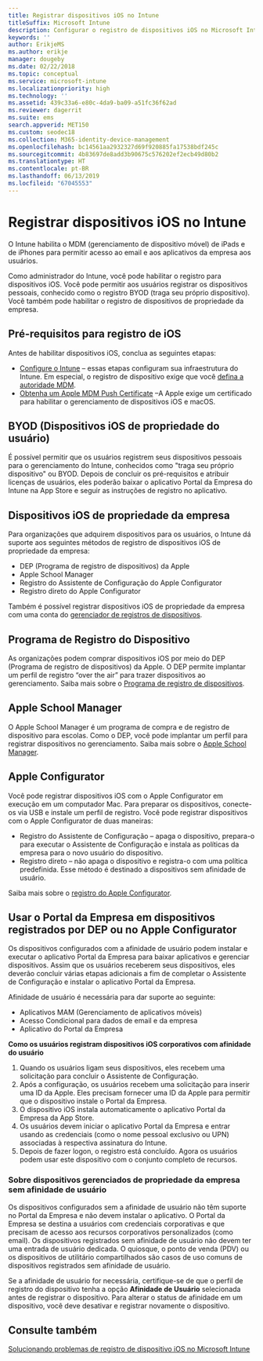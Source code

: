 ```yaml
---
title: Registrar dispositivos iOS no Intune
titleSuffix: Microsoft Intune
description: Configurar o registro de dispositivos iOS no Microsoft Intune.
keywords: ''
author: ErikjeMS
ms.author: erikje
manager: dougeby
ms.date: 02/22/2018
ms.topic: conceptual
ms.service: microsoft-intune
ms.localizationpriority: high
ms.technology: ''
ms.assetid: 439c33a6-e80c-4da9-ba09-a51fc36f62ad
ms.reviewer: dagerrit
ms.suite: ems
search.appverid: MET150
ms.custom: seodec18
ms.collection: M365-identity-device-management
ms.openlocfilehash: bc14561aa2932327d69f920885fa17538bdf245c
ms.sourcegitcommit: 4b83697de8add3b90675c576202ef2ecb49d80b2
ms.translationtype: HT
ms.contentlocale: pt-BR
ms.lasthandoff: 06/13/2019
ms.locfileid: "67045553"
---
```

# <a name="enroll-ios-devices-in-intune"></a>Registrar dispositivos iOS no Intune

O Intune habilita o MDM (gerenciamento de dispositivo móvel) de iPads e de iPhones para permitir acesso ao email e aos aplicativos da empresa aos usuários.

Como administrador do Intune, você pode habilitar o registro para dispositivos iOS. Você pode permitir aos usuários registrar os dispositivos pessoais, conhecido como o registro BYOD (traga seu próprio dispositivo). Você também pode habilitar o registro de dispositivos de propriedade da empresa.

## <a name="prerequisites-for-ios-enrollment"></a>Pré-requisitos para registro de iOS
Antes de habilitar dispositivos iOS, conclua as seguintes etapas:
- [Configure o Intune](setup-steps.md) – essas etapas configuram sua infraestrutura do Intune. Em especial, o registro de dispositivo exige que você [defina a autoridade MDM](mdm-authority-set.md).
- [Obtenha um Apple MDM Push Certificate](apple-mdm-push-certificate-get.md) –A Apple exige um certificado para habilitar o gerenciamento de dispositivos iOS e macOS.

## <a name="user-owned-ios-devices-byod"></a>BYOD (Dispositivos iOS de propriedade do usuário)

É possível permitir que os usuários registrem seus dispositivos pessoais para o gerenciamento do Intune, conhecidos como "traga seu próprio dispositivo" ou BYOD. Depois de concluir os pré-requisitos e atribuir licenças de usuários, eles poderão baixar o aplicativo Portal da Empresa do Intune na App Store e seguir as instruções de registro no aplicativo.

## <a name="company-owned-ios-devices"></a>Dispositivos iOS de propriedade da empresa
Para organizações que adquirem dispositivos para os usuários, o Intune dá suporte aos seguintes métodos de registro de dispositivos iOS de propriedade da empresa:

- DEP (Programa de registro de dispositivos) da Apple
- Apple School Manager
- Registro do Assistente de Configuração do Apple Configurator
- Registro direto do Apple Configurator

Também é possível registrar dispositivos iOS de propriedade da empresa com uma conta do [gerenciador de registros de dispositivos](device-enrollment-manager-enroll.md).

## <a name="device-enrollment-program"></a>Programa de Registro do Dispositivo
As organizações podem comprar dispositivos iOS por meio do DEP (Programa de registro de dispositivos) da Apple. O DEP permite implantar um perfil de registro “over the air” para trazer dispositivos ao gerenciamento. Saiba mais sobre o [Programa de registro de dispositivos](device-enrollment-program-enroll-ios.md).

## <a name="apple-school-manager"></a>Apple School Manager
O Apple School Manager é um programa de compra e de registro de dispositivo para escolas. Como o DEP, você pode implantar um perfil para registrar dispositivos no gerenciamento. Saiba mais sobre o [Apple School Manager](apple-school-manager-set-up-ios.md).

## <a name="apple-configurator"></a>Apple Configurator
Você pode registrar dispositivos iOS com o Apple Configurator em execução em um computador Mac. Para preparar os dispositivos, conecte-os via USB e instale um perfil de registro. Você pode registrar dispositivos com o Apple Configurator de duas maneiras:
- Registro do Assistente de Configuração – apaga o dispositivo, prepara-o para executar o Assistente de Configuração e instala as políticas da empresa para o novo usuário do dispositivo.
- Registro direto – não apaga o dispositivo e registra-o com uma política predefinida. Esse método é destinado a dispositivos sem afinidade de usuário.

Saiba mais sobre o [registro do Apple Configurator](apple-configurator-setup-assistant-enroll-ios.md).

## <a name="use-the-company-portal-on-dep-enrolled-or-apple-configurator-enrolled-devices"></a>Usar o Portal da Empresa em dispositivos registrados por DEP ou no Apple Configurator

Os dispositivos configurados com a afinidade de usuário podem instalar e executar o aplicativo Portal da Empresa para baixar aplicativos e gerenciar dispositivos. Assim que os usuários receberem seus dispositivos, eles deverão concluir várias etapas adicionais a fim de completar o Assistente de Configuração e instalar o aplicativo Portal da Empresa.

Afinidade de usuário é necessária para dar suporte ao seguinte:
  - Aplicativos MAM (Gerenciamento de aplicativos móveis)
  - Acesso Condicional para dados de email e da empresa
  - Aplicativo do Portal da Empresa

**Como os usuários registram dispositivos iOS corporativos com afinidade do usuário**
1. Quando os usuários ligam seus dispositivos, eles recebem uma solicitação para concluir o Assistente de Configuração. 
2. Após a configuração, os usuários recebem uma solicitação para inserir uma ID da Apple. Eles precisam fornecer uma ID da Apple para permitir que o dispositivo instale o Portal da Empresa. 
3. O dispositivo iOS instala automaticamente o aplicativo Portal da Empresa da App Store.
4. Os usuários devem iniciar o aplicativo Portal da Empresa e entrar usando as credenciais (como o nome pessoal exclusivo ou UPN) associadas à respectiva assinatura do Intune. 
5. Depois de fazer logon, o registro está concluído. Agora os usuários podem usar este dispositivo com o conjunto completo de recursos.

### <a name="about-corporate-owned-managed-devices-with-no-user-affinity"></a>Sobre dispositivos gerenciados de propriedade da empresa sem afinidade de usuário

Os dispositivos configurados sem a afinidade de usuário não têm suporte no Portal da Empresa e não devem instalar o aplicativo. O Portal da Empresa se destina a usuários com credenciais corporativas e que precisam de acesso aos recursos corporativos personalizados (como email). Os dispositivos registrados sem afinidade de usuário não devem ter uma entrada de usuário dedicada. O quiosque, o ponto de venda (PDV) ou os dispositivos de utilitário compartilhados são casos de uso comuns de dispositivos registrados sem afinidade de usuário.

Se a afinidade de usuário for necessária, certifique-se de que o perfil de registro do dispositivo tenha a opção **Afinidade de Usuário** selecionada antes de registrar o dispositivo. Para alterar o status de afinidade em um dispositivo, você deve desativar e registrar novamente o dispositivo.

## <a name="see-also"></a>Consulte também

[Solucionando problemas de registro de dispositivo iOS no Microsoft Intune](https://support.microsoft.com/help/4039809)

